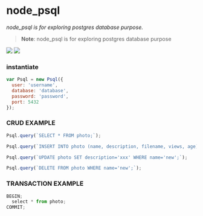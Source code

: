 # node_psql
*node_psql is for exploring postgres database purpose.*

> **Note**: node_psql is for exploring postgres database purpose

<img src="https://img.shields.io/travis/USER/REPO.svg"/>
<img src="https://img.shields.io/npm/v/npm.svg" />


### instantiate

```javascript
var Psql = new Psql({
  user: 'username',
  database: 'database',
  password: 'password',
  port: 5432
});
```

### CRUD EXAMPLE

```javascript
Psql.query(`SELECT * FROM photo;`);

Psql.query(`INSERT INTO photo (name, description, filename, views, age) VALUES ('new', 'description', 'filename', 1, 2);`);

Psql.query(`UPDATE photo SET description='xxx' WHERE name='new';`);

Psql.query(`DELETE FROM photo WHERE name='new';`);
```

### TRANSACTION EXAMPLE

```javascript
BEGIN;
  select * from photo;
COMMIT;
```
